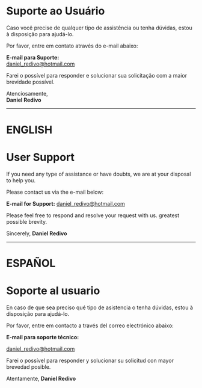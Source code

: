 # Suporte ao Usuário

Caso você precise de qualquer tipo de assistência ou tenha dúvidas, estou à disposição para ajudá-lo.

Por favor, entre em contato através do e-mail abaixo:

**E-mail para Suporte:**  
[daniel_redivo@hotmail.com](mailto:daniel_redivo@hotmail.com)

Farei o possível para responder e solucionar sua solicitação com a maior brevidade possível.

Atenciosamente,  
**Daniel Redivo**

___________________

# ENGLISH

# User Support 

If you need any type of assistance or have doubts, we are at your disposal to help you.

Please contact us via the e-mail below: 

**E-mail for Support:** 
[daniel_redivo@hotmail.com](mailto:daniel_redivo@hotmail.com) 

Please feel free to respond and resolve your request with us. greatest possible brevity.

Sincerely, 
**Daniel Redivo**

____________________

# ESPAÑOL

# Soporte al usuario

En caso de que sea preciso qué tipo de asistencia o tenha dúvidas, estou à disposição para ajudá-lo.

Por favor, entre em contacto a través del correo electrónico abaixo:

**E-mail para soporte técnico:**

[daniel_redivo@hotmail.com](mailto:daniel_redivo@hotmail.com)

Farei o possível para responder y solucionar su solicitud con mayor brevedad posible.

Atentamente,
**Daniel Redivo**
